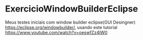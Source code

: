 # ExercicioWindowBuilderEclipse
Meus testes iniciais com window builder eclipse(GUI Desingner) https://eclipse.org/windowbuilder/, usando este tutorial https://www.youtube.com/watch?v=oeswfZz4IW0
